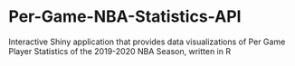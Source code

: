# Per-Game-NBA-Statistics-API
Interactive Shiny application that provides data visualizations of Per Game Player Statistics of the 2019-2020 NBA Season, written in R

